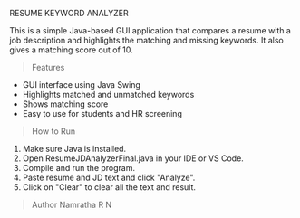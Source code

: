 RESUME KEYWORD ANALYZER

This is a simple Java-based GUI application that compares a resume with a job description and highlights the matching and missing keywords. It also gives a matching score out of 10.

> Features
- GUI interface using Java Swing
- Highlights matched and unmatched keywords
- Shows matching score
- Easy to use for students and HR screening

> How to Run
1. Make sure Java is installed.
2. Open ResumeJDAnalyzerFinal.java in your IDE or VS Code.
3. Compile and run the program.
4. Paste resume and JD text and click "Analyze".
5. Click on "Clear" to clear all the text and result.

> Author
Namratha R N
